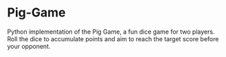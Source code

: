 # Pig-Game
Python implementation of the Pig Game, a fun dice game for two players. Roll the dice to accumulate points and aim to reach the target score before your opponent.
